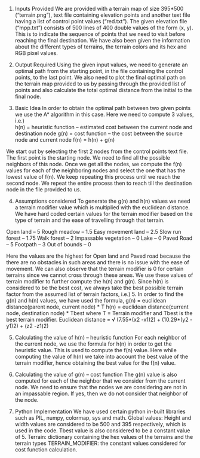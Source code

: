 1.	Inputs Provided
We are provided with a terrain map of size 395*500 (“terrain.png”), text file containing elevation points and another text file having a list of control point values (“red.txt”). The given elevation file (“mpp.txt”) consists of 500 lines of 400 double values of the form (x, y). This is to indicate the sequence of points that we need to visit before reaching the final destination. We have also been given the information about the different types of terrains, the terrain colors and its hex and RGB pixel values.

2.	Output Required
Using the given input values, we need to generate an optimal path from the starting point, in the file containing the control points, to the last point. We also need to plot the final optimal path on the terrain map provided to us by passing through the provided list of points and also calculate the total optimal distance from the initial to the final node.

3.	Basic Idea
In order to obtain the optimal path between two given points we use the A* algorithm in this case. Here we need to compute 3 values, i.e.) 			
h(n) = heuristic function – estimated cost between the current node and destination node
g(n) = cost function – the cost between the source node and current node
f(n) = h(n) + g(n)



We start out by selecting the first 2 nodes from the control points text file. The first point is the starting node. We need to find all the possible neighbors of this node. Once we get all the nodes, we compute the f(n) values for each of the neighboring nodes and select the one that has the lowest value of f(n). We keep repeating this process until we reach the second node. 
We repeat the entire process then to reach till the destination node in the file provided to us.

4.	Assumptions considered
To generate the g(n) and h(n) values we need a terrain modifier value which is multiplied with the euclidean distance. We have hard coded certain values for the terrain modifier based on the type of terrain and the ease of travelling through that terrain.

Open land – 5
Rough meadow – 1.5
Easy movement land – 2.5
Slow run forest – 1.75
Walk forest – 2
Impassable vegetation – 0
Lake – 0 
Paved Road – 5
Footpath – 3 
Out of bounds – 0



Here the values are the highest for Open land and Paved road because the there are no obstacles in such areas and there is no issue with the ease of movement. We can also observe that the terrain modifier is 0 for certain terrains since we cannot cross through these areas.
We use these values of terrain modifier to further compute the h(n) and g(n). Since h(n) is considered to be the best cost, we always take the best possible terrain factor from the assumed list of terrain factors, i.e.) 5.
In order to find the g(n) and h(n) values, we have used the formula,
g(n) = euclidean distance(parent node, current node) * T
h(n) = euclidean distance(current node, destination node) * Tbest
where T = Terrain modifier and Tbest is the best terrain modifier.
Euclidean distance = √ (7.55*(x2 -x1)2) + (10.29*(y2 -y1)2) + (z2 -z1)2)

5.	Calculating the value of h(n) – heuristic function
For each neighbor of the current node, we use the formula for h(n) in order to get the heuristic value. This is used to compute the f(n) value. 
Here while computing the value of h(n) we take into account the best value of the terrain modifier, hence obtaining the best value for the f(n) value. 

6.	Calculating the value of g(n) – cost function
The g(n) value is also computed for each of the neighbor that we consider from the current node. 
We need to ensure that the nodes we are considering are not in an impassable region. If yes, then we do not consider that neighbor of the node.




7.	Python Implementation
We have used certain python in-built libraries such as PIL, numpy, colormap, sys and math.
Global values: Height and width values are considered to be 500 and 395 respectively, which is used in the code. Tbest value is also considered to be a constant value of 5.
Terrain: dictionary containing the hex values of the terrains and the terrain types
TERRAIN_MODIFIER: the constant values considered for cost function calculation.
